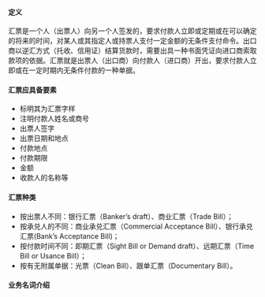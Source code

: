 #### 定义
汇票是一个人（出票人）向另一个人签发的，要求付款人立即或定期或在可以确定的将来的时间，对某人或其指定人或持票人支付一定金额的无条件支付命令。出口商以逆汇方式（托收、信用证）结算货款时，需要出具一种书面凭证向进口商索取款项的依据。汇票就是出票人（出口商）向付款人（进口商）开出，要求付款人立即或在一定时期内无条件付款的一种单据。
#### 汇票应具备要素
* 标明其为汇票字样
* 注明付款人姓名或商号
* 出票人签字
* 出票日期和地点
* 付款地点
* 付款期限
* 金额
* 收款人的名称等
#### 汇票种类
* 按出票人不同：银行汇票（Banker’s draft）、商业汇票（Trade Bill）；
* 按承兑人的不同：商业承兑汇票（Commercial Acceptance Bill）、银行承兑汇票(Bank’s Acceptance Bill)；
* 按付款时间不同：即期汇票（Sight Bill or Demand draft）、远期汇票（Time Bill or Usance Bill）；
* 按有无附属单据：光票（Clean Bill）、跟单汇票（Documentary Bill）。
#### 业务名词介绍
